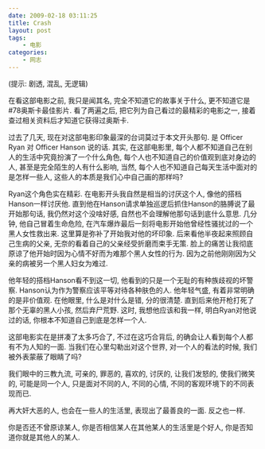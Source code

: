 ```yaml
---
date: 2009-02-18 03:11:25
title: Crash
layout: post
tags:
    - 电影
categories:
    - 网志
---
```

(提示: 剧透, 混乱, 无逻辑)

<!--more-->

在看这部电影之前, 我只是闻其名, 完全不知道它的故事关于什么, 更不知道它是#78奥斯卡最佳影片. 看了两遍之后, 把它列为自己看过的最精彩的电影之一, 接着查过相关资料后才知道它获得过奥斯卡.

过去了几天, 现在对这部电影印象最深的台词莫过于本文开头那句. 是 Officer Ryan 对 Officer Hanson 说的话. 其实, 在这部电影里, 每个人都不知道自己在别人的生活中究竟扮演了一个什么角色, 每个人也不知道自己的价值观到底对身边的人, 甚至是完全陌生的人有什么影响, 当然, 每个人也不知道自己每天生活中面对的是怎样一些人, 这些人的本质是我们心中自己画的那样吗?

Ryan这个角色实在精彩. 在电影开头我自然是相当的讨厌这个人, 像他的搭档Hanson一样讨厌他. 直到他在Hanson请求单独巡逻后抓住Hanson的胳膊说了最开始那句话, 我仍然对这个没啥好感, 自然也不会理解他那句话到底什么意思. 几分钟, 他自己冒着生命危险, 在汽车爆炸最后一刻将电影开始他曾经性骚扰过的一个黑人女性救出来. 这里算是弥补了开始我对他的坏印象. 后来看他半夜起来照顾自己生病的父亲, 无奈的看着自己的父亲经受折磨而束手无策. 脸上的痛苦让我彻底原谅了他开始时因为心情不好而为难那个黑人女性的行为. 因为之前他刚刚因为父亲的病被另一个黑人妇女为难过.

他年轻的搭档Hanson看不到这一切, 他看到的只是一个无耻的有种族歧视的坏警察. Hanson认为作为警察应该平等对待各种肤色的人. 他年轻气盛, 有着非常明确的是非价值观. 在他眼里, 什么是对什么是错, 分的很清楚. 直到后来他开枪打死了那个无辜的黑人小孩, 然后弃尸荒野. 这时, 我想他应该和我一样, 明白Ryan对他说过的话, 你根本不知道自己到底是怎样一个人.

这部电影实在是拼凑了太多巧合了, 不过在这巧合背后, 的确会让人看到每个人都有不为人知的一面. 当我们在心里勾勒出对这个世界, 对一个人的看法的时候, 我们被外表蒙蔽了眼睛了吗?

我们眼中的三教九流, 可亲的, 罪恶的, 喜欢的, 讨厌的, 让我们发怒的, 使我们微笑的, 可能是同一个人, 只是面对不同的人, 不同的心情, 不同的客观环境下的不同表现而已.

再大奸大恶的人, 也会在一些人的生活里, 表现出了最善良的一面. 反之也一样. 

你是否还不曾原谅某人, 你是否相信某人在其他某人的生活里是个好人, 你是否知道你就是其他人的某人.